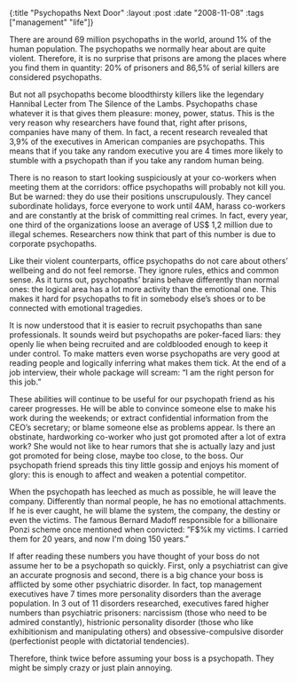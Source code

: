 {:title  "Psychopaths Next Door"
 :layout :post
 :date   "2008-11-08"
 :tags   ["management" "life"]}

There are around 69 million psychopaths in the world, around 1% of the human population. The psychopaths we normally hear about are quite violent. Therefore, it is no surprise that prisons are among the places where you find them in quantity: 20% of prisoners and 86,5% of serial killers are considered psychopaths.

But not all psychopaths become bloodthirsty killers like the legendary Hannibal Lecter from The Silence of the Lambs. Psychopaths chase whatever it is that gives them pleasure: money, power, status. This is the very reason why researchers have found that, right after prisons, companies have many of them. In fact, a recent research revealed that 3,9% of the executives in American companies are psychopaths. This means that if you take any random executive you are 4 times more likely to stumble with a psychopath than if you take any random human being.

There is no reason to start looking suspiciously at your co-workers when meeting them at the corridors: office psychopaths will probably not kill you. But be warned: they do use their positions unscrupulously. They cancel subordinate holidays, force everyone to work until 4AM, harass co-workers and are constantly at the brisk of committing real crimes. In fact, every year, one third of the organizations loose an average of US$ 1,2 million due to illegal schemes. Researchers now think that part of this number is due to corporate psychopaths.

Like their violent counterparts, office psychopaths do not care about others’ wellbeing and do not feel remorse. They ignore rules, ethics and common sense. As it turns out, psychopaths’ brains behave differently than normal ones: the logical area has a lot more activity than the emotional one. This makes it hard for psychopaths to fit in somebody else’s shoes or to be connected with emotional tragedies.

It is now understood that it is easier to recruit psychopaths than sane professionals. It sounds weird but psychopaths are poker-faced liars: they openly lie when being recruited and are coldblooded enough to keep it under control. To make matters even worse psychopaths are very good at reading people and logically inferring what makes them tick. At the end of a job interview, their whole package will scream: “I am the right person for this job.”

These abilities will continue to be useful for our psychopath friend as his career progresses. He will be able to convince someone else to make his work during the weekends; or extract confidential information from the CEO’s secretary; or blame someone else as problems appear. Is there an obstinate, hardworking co-worker who just got promoted after a lot of extra work? She would not like to hear rumors that she is actually lazy and just got promoted for being close, maybe too close, to the boss. Our psychopath friend spreads this tiny little gossip and enjoys his moment of glory: this is enough to affect and weaken a potential competitor.

When the psychopath has leeched as much as possible, he will leave the company. Differently than normal people, he has no emotional attachments. If he is ever caught, he will blame the system, the company, the destiny or even the victims. The famous Bernard Madoff responsible for a billionaire Ponzi scheme once mentioned when convicted: “F$%k my victims. I carried them for 20 years, and now I'm doing 150 years.”

If after reading these numbers you have thought of your boss do not assume her to be a psychopath so quickly. First, only a psychiatrist can give an accurate prognosis and second, there is a big chance your boss is afflicted by some other psychiatric disorder. In fact, top management executives have 7 times more personality disorders than the average population. In 3 out of 11 disorders researched, executives fared higher numbers than psychiatric prisoners: narcissism (those who need to be admired constantly), histrionic personality disorder (those who like exhibitionism and manipulating others) and obsessive-compulsive disorder (perfectionist people with dictatorial tendencies).

Therefore, think twice before assuming your boss is a psychopath. They might be simply crazy or just plain annoying.
